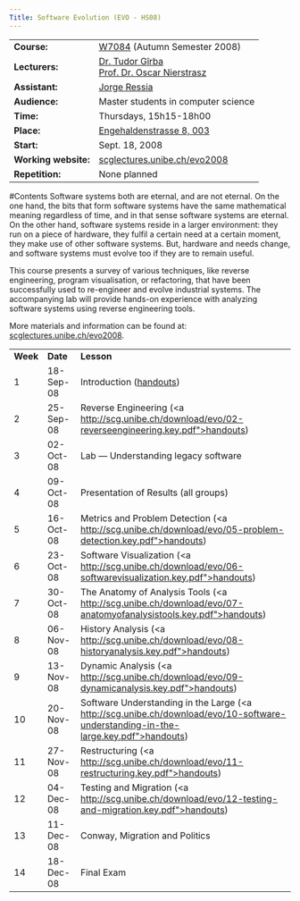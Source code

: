 ```yaml
---
Title: Software Evolution (EVO - HS08)
---
```



| | |
|---|---|
|**Course:**|[W7084](http://evub.unibe.ch/pievub/n_index.asp?KursID=2843157&KursNr=W7084&UeberschriftID=409425&page=detail) (Autumn Semester 2008)
|**Lecturers:**| [Dr. Tudor G&icirc;rba](http://www.tudorgirba.com) <br/> [Prof. Dr. Oscar Nierstrasz](http://www.iam.unibe.ch/~oscar/)
|**Assistant:**|[Jorge Ressia](http://www.iam.unibe.ch/~ressia)
|**Audience:**|Master students in computer science 
|**Time:**|Thursdays, 15h15-18h00
|**Place:**|[Engehaldenstrasse 8, 003](%base_url%/contact/maps)
|**Start:**|Sept. 18, 2008
|**Working website:**|[scglectures.unibe.ch/evo2008](http://scglectures.unibe.ch/evo2008)
|**Repetition:**|None planned

#Contents
Software systems both are eternal, and are not eternal. On the one hand, the bits that form software systems have the same mathematical meaning regardless of time, and in that sense software systems are eternal. On the other hand, software systems reside in a larger environment: they run on a piece of hardware, they fulfil a certain need at a certain moment, they make use of other software systems. But, hardware and needs change, and software systems must evolve too if they are to remain useful. 

 

 This course presents a survey of various techniques, like reverse engineering, program visualisation, or refactoring, that have been successfully used to re-engineer and evolve industrial systems. The accompanying lab will provide hands-on experience with analyzing software systems using reverse engineering tools. 

 

 More materials and information can be found at: [scglectures.unibe.ch/evo2008](http://scglectures.unibe.ch/evo2008).


| | | |
|---|---|---|
|**Week**|**Date**|**Lesson**
| 1| 18-Sep-08| Introduction ([handouts](http://scg.unibe.ch/download/evo/01-introduction.key.pdf))
| 2| 25-Sep-08| Reverse Engineering (<a http://scg.unibe.ch/download/evo/02-reverseengineering.key.pdf">handouts</a>)
| 3| 02-Oct-08| Lab &mdash; Understanding legacy software
| 4| 09-Oct-08| Presentation of Results (all groups)
| 5| 16-Oct-08| Metrics and Problem Detection (<a http://scg.unibe.ch/download/evo/05-problem-detection.key.pdf">handouts</a>)
| 6| 23-Oct-08| Software Visualization (<a http://scg.unibe.ch/download/evo/06-softwarevisualization.key.pdf">handouts</a>)
| 7| 30-Oct-08| The Anatomy of Analysis Tools (<a http://scg.unibe.ch/download/evo/07-anatomyofanalysistools.key.pdf">handouts</a>)
| 8| 06-Nov-08| History Analysis (<a http://scg.unibe.ch/download/evo/08-historyanalysis.key.pdf">handouts</a>)
| 9| 13-Nov-08| Dynamic Analysis (<a http://scg.unibe.ch/download/evo/09-dynamicanalysis.key.pdf">handouts</a>)
| 10| 20-Nov-08| Software Understanding in the Large (<a http://scg.unibe.ch/download/evo/10-software-understanding-in-the-large.key.pdf">handouts</a>)
| 11| 27-Nov-08| Restructuring (<a http://scg.unibe.ch/download/evo/11-restructuring.key.pdf">handouts</a>)
| 12| 04-Dec-08| Testing and Migration (<a http://scg.unibe.ch/download/evo/12-testing-and-migration.key.pdf">handouts</a>)
| 13| 11-Dec-08| Conway, Migration and Politics
| 14| 18-Dec-08| Final Exam
